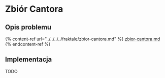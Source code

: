 # Zbiór Cantora

## Opis problemu

{% content-ref url="../../../../fraktale/zbior-cantora.md" %}
[zbior-cantora.md](../../../../fraktale/zbior-cantora.md)
{% endcontent-ref %}

## Implementacja

TODO
